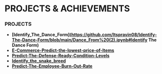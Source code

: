 # PROJECTS & ACHIEVEMENTS

 ### PROJECTS 
 - **[Identify_The_Dance_Form](https://github.com/Itspravin08/Identify-The-Dance-Form/blob/main/Dance_From%20(2).ipynb#Identify The Dance Form)**
 - **[E-Commerce-Predict-the-lowest-price-of-Items](https://github.com/Itspravin08/E-Commerce-Predict-the-lowest-price-of-Items#E-Commerce-Predict-the-lowest-price-of-Items)**
 - **[Predict-The-Defense-Ready-Condition-Levels](https://github.com/Itspravin08/Predict-The-Defense-Ready-Condition-Levels/blob/main/Defense_Ready_Condition_Levels_Prediction.ipynb#Predict-The-Defense-Ready-Condition-Levels)**
 - **[Identify_the_snake_breed ](https://github.com/Itspravin08/Identify-the-snake-breed-/blob/main/Identify_the_snake_breed.ipynb#Identify_the_snake_breed)**
 - **[Predict-The-Employee-Burn-Out-Rate](https://github.com/Itspravin08/Predict-The-Employee-Burn-Out-Rate/blob/main/Employee_Burn_Rate_Prediction.ipynb#Predict-The-Employee-Burn-Out-Rate)**
